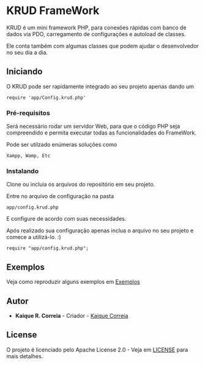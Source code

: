 # KRUD FrameWork

KRUD é um mini framework PHP, para conexões rápidas com banco de dados via PDO, carregamento de configurações e autoload de classes.

Ele conta também com algumas classes que podem ajudar o desenvolvedor no seu dia a dia.

## Iniciando

O KRUD pode ser rapidamente integrado ao seu projeto apenas dando um

```
require 'app/Config.krud.php'
```

### Pré-requisitos

Será necessário rodar um servidor Web, para que o código PHP seja compreendido e permita executar todas as funcionalidades do FrameWork.

Pode ser utilzado enúmeras soluções como

```
Xampp, Wamp, Etc
```

### Instalando

Clone ou incluia os arquivos do repositório em seu projeto.

Entre no arquivo de configuração na pasta

```
app/config.krud.php
```

E configure de acordo com suas necessidades.

Após realizado sua configuração apenas inclua o arquivo no seu projeto e comece a utilizá-lo. :)

```
require "app/config.krud.php";
```

## Exemplos

Veja como reproduzir alguns exemplos em [Exemplos](https://github.com/kaiquecorreia/krud/blob/master/Samples/Samples.md)

## Autor

- **Kaique R. Correia** - Criador - [Kaique Correia](https://github.com/kaiquecorreia)

## License

O projeto é licenciado pelo Apache License 2.0 - Veja em [LICENSE](https://github.com/kaiquecorreia/krud/blob/master/LICENSE) para mais detalhes.
